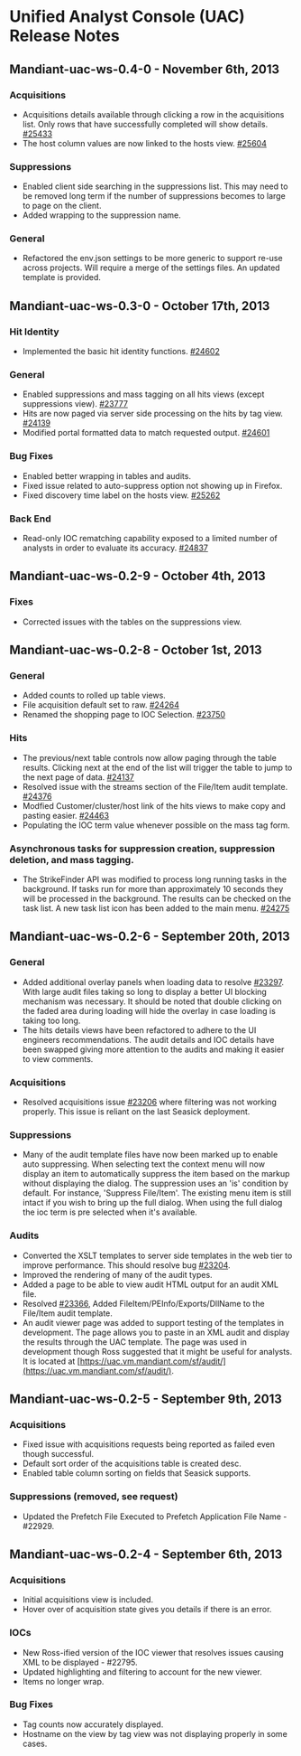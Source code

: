 Unified Analyst Console (UAC) Release Notes
===========================================

Mandiant-uac-ws-0.4-0 - November 6th, 2013
------------------------------------------

### Acquisitions

- Acquisitions details available through clicking a row in the acquisitions list.  Only rows that have successfully
  completed will show details.  [#25433](https://tp.mandiant.com/TargetProcess2/RestUI/TpView.aspx?acid=A09A90F249C90C242895D7E4321D4D28#userstory/25433)
- The host column values are now linked to the hosts view. [#25604](https://tp.mandiant.com/TargetProcess2/RestUI/TpView.aspx?acid=A09A90F249C90C242895D7E4321D4D28#iteration/25604)

### Suppressions

- Enabled client side searching in the suppressions list.  This may need to be removed long term if the number of
  suppressions becomes to large to page on the client.
- Added wrapping to the suppression name.

### General

- Refactored the env.json settings to be more generic to support re-use across projects.  Will require a merge of the
  settings files.  An updated template is provided.


Mandiant-uac-ws-0.3-0 - October 17th, 2013
-----------------------------------------

### Hit Identity

- Implemented the basic hit identity functions.
   [#24602](https://tp.mandiant.com/TargetProcess2/RestUI/TpView.aspx?acid=B2E5D5E30406CE90CBD2E567654B30BF#userstory/24602)

### General

- Enabled suppressions and mass tagging on all hits views (except suppressions view).
  [#23777](https://tp.mandiant.com/TargetProcess2/RestUI/TpView.aspx?acid=B2E5D5E30406CE90CBD2E567654B30BF#userstory/23777)
- Hits are now paged via server side processing on the hits by tag view.
  [#24139](https://tp.mandiant.com/TargetProcess2/RestUI/TpView.aspx?acid=B2E5D5E30406CE90CBD2E567654B30BF#userstory/24139)
- Modified portal formatted data to match requested output.
  [#24601](https://tp.mandiant.com/TargetProcess2/RestUI/TpView.aspx?acid=B2E5D5E30406CE90CBD2E567654B30BF#userstory/24601)

### Bug Fixes

- Enabled better wrapping in tables and audits.
- Fixed issue related to auto-suppress option not showing up in Firefox.
- Fixed discovery time label on the hosts view.
  [#25262](https://tp.mandiant.com/TargetProcess2/RestUI/TpView.aspx?acid=B2E5D5E30406CE90CBD2E567654B30BF#bug/25262)

### Back End

- Read-only IOC rematching capability exposed to a limited number of analysts in order to evaluate its accuracy.
  [#24837](https://tp.mandiant.com/TargetProcess2/RestUI/TpView.aspx?acid=B2E5D5E30406CE90CBD2E567654B30BF#userstory/24837)


Mandiant-uac-ws-0.2-9 - October 4th, 2013
-----------------------------------------

### Fixes

- Corrected issues with the tables on the suppressions view.


Mandiant-uac-ws-0.2-8 - October 1st, 2013
-----------------------------------------

### General

- Added counts to rolled up table views.
- File acquisition default set to raw.
  [#24264](https://tp.mandiant.com/TargetProcess2/restui/tpview.aspx?acid=B2E5D5E30406CE90CBD2E567654B30BF#userstory/24264)
- Renamed the shopping page to IOC Selection.
  [#23750](https://tp.mandiant.com/TargetProcess2/restui/tpview.aspx?acid=B2E5D5E30406CE90CBD2E567654B30BF#userstory/23750)

### Hits

- The previous/next table controls now allow paging through the table results.  Clicking next at the end of the list
  will trigger the table to jump to the next page of data.
  [#24137](https://tp.mandiant.com/TargetProcess2/RestUI/TpView.aspx?acid=B2E5D5E30406CE90CBD2E567654B30BF#userstory/24137)
- Resolved issue with the streams section of the File/Item audit template.
  [#24376](https://tp.mandiant.com/TargetProcess2/restui/tpview.aspx?acid=B2E5D5E30406CE90CBD2E567654B30BF#bug/24376)
- Modfied Customer/cluster/host link of the hits views to make copy and pasting easier.
  [#24463](https://tp.mandiant.com/TargetProcess2/restui/tpview.aspx?acid=B2E5D5E30406CE90CBD2E567654B30BF#userstory/24463)
- Populating the IOC term value whenever possible on the mass tag form.

### Asynchronous tasks for suppression creation, suppression deletion, and mass tagging.

- The StrikeFinder API was modified to process long running tasks in the background.  If tasks run for more than
  approximately 10 seconds they will be processed in the background.  The results can be checked on the task list.  A
  new task list icon has been added to the main menu.
  [#24275](https://tp.mandiant.com/TargetProcess2/restui/tpview.aspx?acid=B2E5D5E30406CE90CBD2E567654B30BF#userStory/24275)


Mandiant-uac-ws-0.2-6 - September 20th, 2013
--------------------------------------------

### General

- Added additional overlay panels when loading data to resolve [#23297](https://tp.mandiant.com/TargetProcess2/restui/tpview.aspx?acid=B2E5D5E30406CE90CBD2E567654B30BF#bug/23297).
  With large audit files taking so long to display a better UI blocking mechanism was necessary.  It should be noted
  that double clicking on the faded area during loading will hide the overlay in case loading is taking too long.
- The hits details views have been refactored to adhere to the UI engineers recommendations.  The audit details and IOC
  details have been swapped giving more attention to the audits and making it easier to view comments.

### Acquisitions

- Resolved acquisitions issue [#23206](https://tp.mandiant.com/TargetProcess2/RestUI/TpView.aspx?acid=B2E5D5E30406CE90CBD2E567654B30BF#bug/23206)
  where filtering was not working properly.  This issue is reliant on the last Seasick deployment.

### Suppressions

- Many of the audit template files have now been marked up to enable auto suppressing.  When selecting text the context
  menu will now display an item to automatically suppress the item based on the markup without displaying the dialog.
  The suppression uses an 'is' condition by default.  For instance, 'Suppress File/Item'.  The existing menu item is
  still intact if you wish to bring up the full dialog.  When using the full dialog the ioc term is pre selected when
  it's available.

### Audits

- Converted the XSLT templates to server side templates in the web tier to improve performance.  This should resolve
  bug [#23204](https://tp.mandiant.com/TargetProcess2/restui/tpview.aspx?acid=B2E5D5E30406CE90CBD2E567654B30BF#bug/23204).
- Improved the rendering of many of the audit types.
- Added a page to be able to view audit HTML output for an audit XML file.
- Resolved [#23366](https://tp.mandiant.com/TargetProcess2/RestUI/TpView.aspx?acid=B2E5D5E30406CE90CBD2E567654B30BF#bug/23366),
  Added FileItem/PEInfo/Exports/DllName to the File/Item audit template.
- An audit viewer page was added to support testing of the templates in development.  The page allows you to paste in an
  XML audit and display the results through the UAC template.  The page was used in development though Ross suggested
  that it might be useful for analysts.  It is located at [https://uac.vm.mandiant.com/sf/audit/](https://uac.vm.mandiant.com/sf/audit/).



Mandiant-uac-ws-0.2-5 - September 9th, 2013
-------------------------------------------

### Acquisitions

- Fixed issue with acquisitions requests being reported as failed even though successful.
- Default sort order of the acquisitions table is created desc.
- Enabled table column sorting on fields that Seasick supports.

### Suppressions (removed, see request)

- Updated the Prefetch File Executed to Prefetch Application File Name - #22929.


Mandiant-uac-ws-0.2-4 - September 6th, 2013
-------------------------------------------

### Acquisitions

- Initial acquisitions view is included.
- Hover over of acquisition state gives you details if there is an error.

### IOCs

- New Ross-ified version of the IOC viewer that resolves issues causing XML to be displayed - #22795.
- Updated highlighting and filtering to account for the new viewer.
- Items no longer wrap.

### Bug Fixes

- Tag counts now accurately displayed.
- Hostname on the view by tag view was not displaying properly in some cases.
